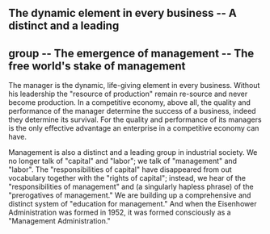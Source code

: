 ## The dynamic element in every business -- A distinct and a leading
group -- The emergence of management -- The free world's stake of
management
---
The manager is the dynamic, life-giving element in every business.
Without his leadership the "resource of production" remain re-source and
never become production. In a competitive economy, above all, the
quality and performance of the manager determine the success of a
business, indeed they determine its survival. For the quality and
performance of its managers is the only effective advantage an
enterprise in a competitive economy can have.

Management is also a distinct and a leading group in industrial society.
We no longer talk of "capital" and "labor"; we talk of "management" and
"labor". The "responsibilities of capital" have disappeared from out
vocabulary together with the "rights of capital"; instead, we hear of
the "responsibilities of management" and (a singularly hapless phrase)
of the "prerogatives of management." We are building up a comprehensive
and distinct system of "education for management." And when the
Eisenhower Administration was formed in 1952, it was formed consciously
as a "Management Administration."
